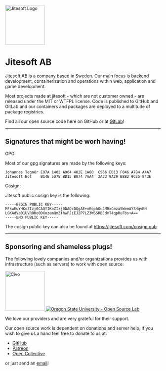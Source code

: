 
<img src="https://jitesoft.com/Jitesoft.svg" alt="Jitesoft Logo" title="Jitesoft Logo" width="128" height="128"/>

# Jitesoft AB

Jitesoft AB is a company based in Sweden. Our main focus is backend development, containerization and operations within web, application and game development. 

Most projects made at jitesoft - which are not customer owned - are released under the MIT or WTFPL license. Code is published to GitHub and GitLab and our containers and packages are deployed to a multitude of package registries.

Find all our open source code here on GitHub or at [GitLab](https://gitlab.com/jitesoft)!

---

## Signatures that might be worh having!

GPG:

Most of our gpg signatures are made by the following keys:

```
Johannes Tegnér E97A 1482 A904 402E 1A60  C566 ED13 F046 A7B4 A4A7
Jitesoft Bot    B14E 5D78 BD15 B074 7AA4  2A33 9A29 B8B2 9C25 843E
```

Cosign:

Jitesoft public cosign key is the following:

```
-----BEGIN PUBLIC KEY-----
MFkwEwYHKoZIzj0CAQYIKoZIzj0DAQcDQgAE+vEqphOu4MRxCmza5WemAY3HqvKN
LGKAdVa01UVROHo0DXozemQmZfhwPJiEJ2P7LZ3WSSRBJdvT4qpRuFbs+A==
-----END PUBLIC KEY-----
```

The cosign public key can also be found at https://jitesoft.com/cosign.pub

---

## Sponsoring and shameless plugs!

The following lovely companies and/or organizations provides us with infrastructure
(such as servers) to work with open source:

<div class="providers" style="display: inline">
    <a href="https://civo.com" target="_blank" title="Civo.com">
        <img src="https://jitesoft.com/images/civo.png" alt="Civo" height="128px">
    </a>
    <a href="https://osuosl.org/" target="_blank" title="Oregon State University - Open Source Lab">
        <img src="https://jitesoft.com/images/oslx128.webp" alt="Oregon State University - Open Source Lab">
    </a>
</div>

We love our providers and are very grateful for their support.

Our open source work is dependent on donations and server help, if you wish to give us a hand
feel free to donate to us at:

  * [GitHub](https://github.com/sponsors/jitesoft)
  * [Patreon](https://www.patreon.com/jitesoft)
  * [Open Collective](https://opencollective.com/jitesoft-open-source)

or just send an [email](mailto:sponsor@jitesoft.com)!
